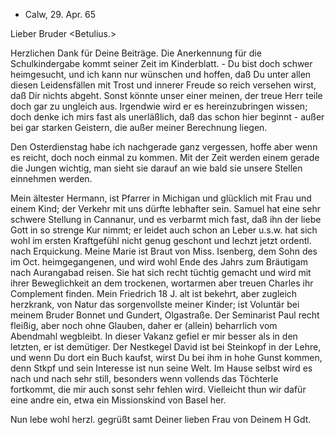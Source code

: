 + Calw, 29. Apr. 65

Lieber Bruder <Betulius.>

Herzlichen Dank für Deine Beiträge. Die Anerkennung für die Schulkindergabe kommt seiner Zeit im Kinderblatt. - Du bist doch schwer heimgesucht, und ich kann nur wünschen und hoffen, daß Du unter allen diesen Leidensfällen mit Trost und innerer Freude so reich versehen wirst, daß Dir nichts abgeht. Sonst könnte unser einer meinen, der treue Herr teile doch gar zu ungleich aus. Irgendwie wird er es hereinzubringen wissen; doch denke ich mirs fast als unerläßlich, daß das schon hier beginnt - außer bei gar starken Geistern, die außer meiner Berechnung liegen.

Den Osterdienstag habe ich nachgerade ganz vergessen, hoffe aber wenn es reicht, doch noch einmal zu kommen. Mit der Zeit werden einem gerade die Jungen wichtig, man sieht sie darauf an wie bald sie unsere Stellen einnehmen werden.

Mein ältester Hermann, ist Pfarrer in Michigan und glücklich mit Frau und einem Kind; der Verkehr mit uns dürfte lebhafter sein. Samuel hat eine sehr schwere Stellung in Cannanur, und es verbarmt mich fast, daß ihn der liebe Gott in so strenge Kur nimmt; er leidet auch schon an Leber u.s.w. hat sich wohl im ersten Kraftgefühl nicht genug geschont und lechzt jetzt ordentl. nach Erquickung. Meine Marie ist Braut von Miss. Isenberg, dem Sohn des im Oct. heimgegangenen, und wird wohl Ende des Jahrs zum Bräutigam nach Aurangabad reisen. Sie hat sich recht tüchtig gemacht und wird mit ihrer Beweglichkeit an dem trockenen, wortarmen aber treuen Charles ihr Complement finden. Mein Friedrich 18 J. alt ist bekehrt, aber zugleich herzkrank, von Natur das sorgenvollste meiner Kinder; ist Voluntär bei meinem Bruder Bonnet und Gundert, Olgastraße. Der Seminarist Paul recht fleißig, aber noch ohne Glauben, daher er (allein) beharrlich vom Abendmahl wegbleibt. In dieser Vakanz gefiel er mir besser als in den letzten, er ist demütiger. Der Nestkegel David ist bei Steinkopf in der Lehre, und wenn Du dort ein Buch kaufst, wirst Du bei ihm in hohe Gunst kommen, denn Stkpf und sein Interesse ist nun seine Welt. Im Hause selbst wird es nach und nach sehr still, besonders wenn vollends das Töchterle fortkommt, die mir auch sonst sehr fehlen wird. Vielleicht thun wir dafür eine andre ein, etwa ein Missionskind von Basel her.

Nun lebe wohl herzl. gegrüßt samt Deiner lieben Frau
 von Deinem
 H Gdt.
